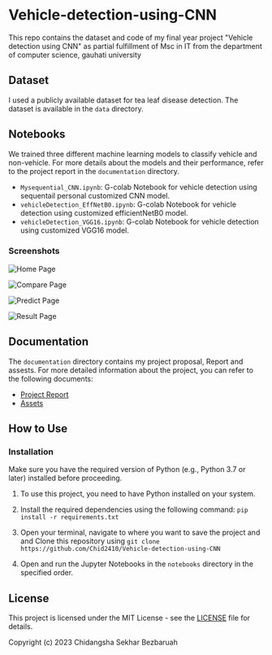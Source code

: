 # Vehicle-detection-using-CNN
This repo contains the dataset and code of my final year project "Vehicle detection using CNN" as partial fulfillment of Msc in IT from the department of computer science, gauhati university


## Dataset
I used a publicly available dataset for tea leaf disease detection. The dataset is available in the `data` directory.

## Notebooks

We trained three different machine learning models to classify vehicle and non-vehicle. For more details about the models and their performance, refer to the project report in the `documentation` directory.

- `Mysequential_CNN.ipynb`: G-colab Notebook for vehicle detection using sequentail personal customized CNN model.
- `vehicleDetection_EffNetB0.ipynb`: G-colab Notebook for vehicle detection using customized efficientNetB0 model.
- `vehicleDetection_VGG16.ipynb`: G-colab Notebook for vehicle detection using  customized VGG16 model.





### Screenshots

![Home Page](documentation/assets/images/home_page.png)

![Compare Page](documentation/assets/images/compare_page.png)

![Predict Page](documentation/assets/images/predict_page.png)

![Result Page](documentation/assets/images/results_page.png)


## Documentation
The `documentation` directory contains my project proposal, Report and assests. For more detailed information about the project, you can refer to the following documents:


- [Project Report](documentation/project_report.pdf)
- [Assets](documentation/assets)

## How to Use


### Installation

Make sure you have the required version of Python (e.g., Python 3.7 or later) installed before proceeding.

1. To use this project, you need to have Python installed on your system.
   
2. Install the required dependencies using the following command: `pip install -r requirements.txt`

3. Open your terminal, navigate to where you want to save the project and and Clone this repository using `git clone https://github.com/Chid2410/Vehicle-detection-using-CNN`

4. Open and run the Jupyter Notebooks in the `notebooks` directory in the specified order.









## License
This project is licensed under the MIT License - see the [LICENSE](LICENSE) file for details.

Copyright (c) 2023 <Chid> Chidangsha Sekhar Bezbaruah </Chid>
